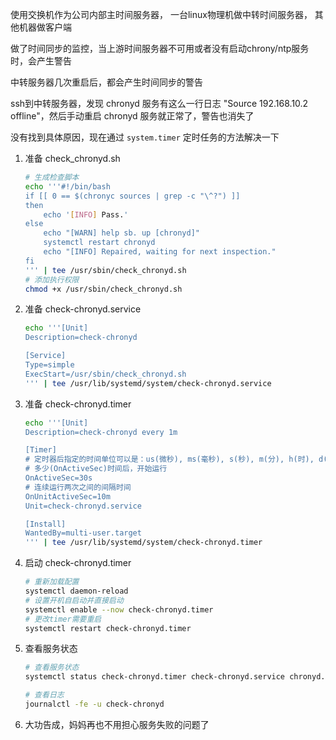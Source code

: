 使用交换机作为公司内部主时间服务器，
一台linux物理机做中转时间服务器，
其他机器做客户端

做了时间同步的监控，当上游时间服务器不可用或者没有启动chrony/ntp服务时，会产生警告

中转服务器几次重启后，都会产生时间同步的警告

ssh到中转服务器，发现 chronyd 服务有这么一行日志 "Source 192.168.10.2 offline"，然后手动重启 chronyd 服务就正常了，警告也消失了

没有找到具体原因，现在通过 `system.timer` 定时任务的方法解决一下

1. 准备 check_chronyd.sh

    ```bash
    # 生成检查脚本
    echo '''#!/bin/bash
    if [[ 0 == $(chronyc sources | grep -c "\^?") ]]
    then
        echo '[INFO] Pass.'
    else
        echo "[WARN] help sb. up [chronyd]"
        systemctl restart chronyd
        echo "[INFO] Repaired, waiting for next inspection."
    fi
    ''' | tee /usr/sbin/check_chronyd.sh
    # 添加执行权限
    chmod +x /usr/sbin/check_chronyd.sh
    ```

2. 准备 check-chronyd.service

    ```bash
    echo '''[Unit]
    Description=check-chronyd

    [Service]
    Type=simple
    ExecStart=/usr/sbin/check_chronyd.sh
    ''' | tee /usr/lib/systemd/system/check-chronyd.service
    ```

3. 准备 check-chronyd.timer

    ```bash
    echo '''[Unit]
    Description=check-chronyd every 1m

    [Timer]
    # 定时器后指定的时间单位可以是：us(微秒), ms(毫秒), s(秒), m(分), h(时), d(天), w(周), month(月), y(年)。如果省略了单位，则表示使用默认单位‘秒’
    # 多少(OnActiveSec)时间后，开始运行
    OnActiveSec=30s
    # 连续运行两次之间的间隔时间
    OnUnitActiveSec=10m
    Unit=check-chronyd.service

    [Install]
    WantedBy=multi-user.target
    ''' | tee /usr/lib/systemd/system/check-chronyd.timer
    ```

4. 启动 check-chronyd.timer

    ```bash
    # 重新加载配置
    systemctl daemon-reload
    # 设置开机自启动并直接启动
    systemctl enable --now check-chronyd.timer
    # 更改timer需要重启
    systemctl restart check-chronyd.timer
    ```

5. 查看服务状态

    ```bash
    # 查看服务状态
    systemctl status check-chronyd.timer check-chronyd.service chronyd.service

    # 查看日志
    journalctl -fe -u check-chronyd
    ```

6. 大功告成，妈妈再也不用担心服务失败的问题了

